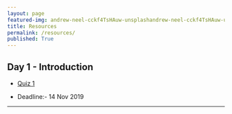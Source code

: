 ```yaml
---
layout: page
featured-img: andrew-neel-cckf4TsHAuw-unsplashandrew-neel-cckf4TsHAuw-unsplash
title: Resources
permalink: /resources/
published: True
---
```

<!-- ## Resources will be available once the course begins! -->

## Day 1 - Introduction

- [Quiz 1](https://nbviewer.jupyter.org/github/Ai-Adventures/python4DS/blob/master/assignments_ends/Quiz-1.ipynb)
<!-- - [Assignment 1](https://nbviewer.jupyter.org/github/Ai-Adventures/python4DS/blob/master/assignments_days/Assignment-1.ipynb)  -->
- Deadline:- 14 Nov 2019

*** 
<!--
## Day 2 - Conditional And Looping Constructs

- [Quiz 2](https://nbviewer.jupyter.org/github/Ai-Adventures/python4DS/blob/master/assignments_ends/Quiz-2.ipynb)
- [Assignment 2](https://nbviewer.jupyter.org/github/Ai-Adventures/python4DS/blob/master/assignments_ends/Assignment-2.ipynb)
- Deadline:- 15 Nov 2019

***

## Day 3 - Data Structures

- [Quiz 3](https://nbviewer.jupyter.org/github/Ai-Adventures/python4DS/blob/master/assignments_ends/Quiz-3.ipynb)
- [Assignment 3](https://nbviewer.jupyter.org/github/Ai-Adventures/python4DS/blob/master/assignments_ends/Assignment-3.ipynb)
- Deadline:- 17 Nov 2019

***

## Day 4 - Functions

- [Quiz 4](https://nbviewer.jupyter.org/github/Ai-Adventures/python4DS/blob/master/assignments_ends/Quiz-4.ipynb)
- [Assignment 4](https://nbviewer.jupyter.org/github/Ai-Adventures/python4DS/blob/master/assignments_ends/Assignment-4.ipynb)
- Deadline:- 17 Nov 2019 (5:00 PM)

***

#### All submission deadlines are by 9:59 AM, unless mentioned otherwise.-->